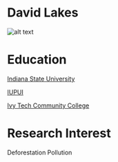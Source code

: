 # David Lakes


![alt text](panda.jpeg "Panda")


# Education 
[Indiana State University](https://indianastate.edu/)

[IUPUI](https://www.iupui.edu/index.html)

[Ivy Tech Community College](https://www.ivytech.edu/)

# Research Interest
Deforestation
Pollution 


